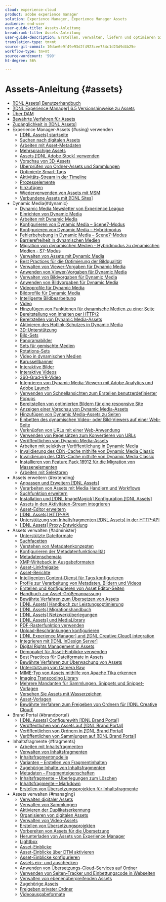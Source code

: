 ```yaml
---
cloud: experience-cloud
product: adobe experience manager
solution: Experience Manager, Experience Manager Assets
audience: end-user
user-guide-title: Assets-Anleitung
breadcrumb-title: Assets-Anleitung
user-guide-description: Erstellen, verwalten, liefern und optimieren Sie digitale Assets.
translation-type: tm+mt
source-git-commit: 10dae6e9f49e93d2f4923cee754c1d23d9d4b25e
workflow-type: tm+mt
source-wordcount: '590'
ht-degree: 56%

---
```



# Assets-Anleitung {#assets}

+ [[!DNL Assets] Benutzerhandbuch](home.md)
+ [[!DNL Experience Manager] 6.5 Versionshinweise zu Assets](https://experienceleague.adobe.com/docs/experience-manager-65/release-notes/assets.html)
+ [Über DAM](assets.md)
+ [Bewährte Verfahren für Assets](best-practices-for-assets.md)
+ [Zugänglichkeit in [!DNL Assets]](accessibility.md)
+ Experience Manager-Assets {#using} verwenden
   + [[!DNL Assets] startseite](assets-home-page.md)
   + [Suchen nach digitalen Assets](search-assets.md)
   + [Arbeiten mit Asset-Metadaten](metadata.md)
   + [Mehrsprachige Assets](multilingual-assets.md)
   + [Assets  [!DNL Adobe Stock] verwenden](aem-assets-adobe-stock.md)
   + [Vorschau von 3D-Assets](previewing-3d-assets.md)
   + [Überprüfen von Ordner-Assets und Sammlungen](bulk-approval.md)
   + [Optimierte Smart-Tags](enhanced-smart-tags.md)
   + [Aktivitäts-Stream in der Timeline](activity-stream.md)
   + [Prozesselemente](assets-workflow.md)
   + [hinzufügen](image-maps.md)
   + [Wiederverwenden von Assets mit MSM](reuse-assets-using-msm.md)
   + [Verbundene Assets mit [!DNL Sites]](use-assets-across-connected-assets-instances.md)
+ Dynamic Media{#dynamic}
   + [Dynamic Media Newsletter von Experience League](dynamic-media-newsletter.md)
   + [Einrichten von Dynamic Media](administering-dynamic-media.md)
   + [Arbeiten mit Dynamic Media](dynamic-media.md)
   + [Konfigurieren von Dynamic Media – Scene7-Modus](config-dms7.md)
   + [Konfigurieren von Dynamic Media – Hybridmodus](config-dynamic.md)
   + [Fehlerbehebung in Dynamic Media – Scene7-Modus](troubleshoot-dms7.md)
   + [Barrierefreiheit in dynamischen Medien](accessibility-dm.md)
   + [Migration von dynamischen Medien - Hybridmodus zu dynamischen Medien - S7-Modus](migrate-from-hybrid-to-dms7.md)
   + [Verwalten von Assets mit Dynamic Media](managing-assets.md)
   + [Best Practices für die Optimierung der Bildqualität](best-practices-for-optimizing-the-quality-of-your-images.md)
   + [Verwalten von Viewer-Vorgaben für Dynamic Media](managing-viewer-presets.md)
   + [Anwenden von Viewer-Vorgaben für Dynamic Media](viewer-presets.md)
   + [Verwalten von Bildvorgaben für Dynamic Media](managing-image-presets.md)
   + [Anwenden von Bildvorgaben für Dynamic Media](image-presets.md)
   + [Videoprofile für Dynamic Media](video-profiles.md)
   + [Bildprofile für Dynamic Media](image-profiles.md)
   + [Intelligente Bildbearbeitung](imaging-faq.md)
   + [Video](s7-video.md)
   + [Hinzufügen von Funktionen für dynamische Medien zu einer Seite](scene7.md)
   + [Bereitstellung von Inhalten per HTTP/2](http2.md)
   + [Bereitstellen von Dynamic Media-Assets](delivering-dynamic-media-assets.md)
   + [Aktivieren des Hotlink-Schutzes in Dynamic Media](hotlink-protection.md)
   + [3D-Unterstützung](/help/assets/assets-3d.md)
   + [Bild-Sets](image-sets.md)
   + [Panoramabilder](panoramic-images.md)
   + [Sets für gemischte Medien](mixed-media-sets.md)
   + [Rotations-Sets](spin-sets.md)
   + [Video in dynamischen Medien](video.md)
   + [Karussellbanner](carousel-banners.md)
   + [Interaktive Bilder](interactive-images.md)
   + [Interaktive Videos](interactive-videos.md)
   + [360-Grad-VR-Video](/help/assets/360-video.md)
   + [Integrieren von Dynamic Media-Viewern mit Adobe Analytics und Adobe Launch](/help/assets/launch.md)
   + [Verwenden von Schnellansichten zum Erstellen benutzerdefinierter Popups](custom-pop-ups.md)
   + [Bereitstellen von optimierten Bildern für eine responsive Site](responsive-site.md)
   + [Anzeigen einer Vorschau von Dynamic Media-Assets](previewing-assets.md)
   + [Hinzufügen von Dynamic Media-Assets zu Seiten](adding-dynamic-media-assets-to-pages.md)
   + [Einbetten des dynamischen Video- oder Bild-Viewers auf einer Web-Seite](embed-code.md)
   + [Verknüpfen von URLs mit einer Web-Anwendung](linking-urls-to-yourwebapplication.md)
   + [Verwenden von Regelsätzen zum Konvertieren von URLs](using-rulesets-to-transform-urls.md)
   + [Veröffentlichen von Dynamic Media-Assets](publishing-dynamicmedia-assets.md)
   + [Arbeiten mit selektiver Veröffentlichung in Dynamic Media](selective-publishing.md)
   + [Invalidierung des CDN-Cache mithilfe von Dynamic Media Classic](invalidate-cdn-cache-dynamic-media.md)
   + [Invalidierung des CDN-Cache mithilfe von Dynamic Media Classic](invalidate-cdn-cache-dm-classic.md)
   + [Installieren von Feature Pack 18912 für die Migration von Massenelementen](bulk-ingest-migrate.md)
   + [Arbeiten mit Selektoren](working-with-selectors.md)
+ Assets erweitern {#extending}
   + [Anpassen und Erweitern [!DNL Assets]](extending-assets.md)
   + [Verarbeiten von Assets mit Media Handlern und Workflows](media-handlers.md)
   + [Suchfunktion erweitern](searchx.md)
   + [Installation und  [!DNL ImageMagick] Konfiguration [!DNL Assets]](best-practices-for-imagemagick.md)
   + [Assets in den Aktivitäten-Stream integrieren](extending-activity-stream.md)
   + [Asset-Editor erweitern](asseteditorx.md)
   + [[!DNL Assets] HTTP-API](mac-api-assets.md)
   + [Unterstützung von Inhaltsfragmenten  [!DNL Assets] in der HTTP-API](assets-api-content-fragments.md)
   + [[!DNL Assets] Proxy-Entwicklung](proxy.md)
+ Assets verwalten {#administer}
   + [Unterstützte Dateiformate](assets-formats.md)
   + [Suchfacetten](search-facets.md)
   + [Verstehen von Metadatenkonzepten](metadata-concepts.md)
   + [Konfigurieren der Metadatenfunktionalität](metadata-config.md)
   + [Metadatenschemata](metadata-schemas.md)
   + [XMP-Writeback in Ausgabeformaten](xmp-writeback.md)
   + [Asset-Linkfreigabe](link-sharing.md)
   + [Asset-Berichte](asset-reports.md)
   + [Intelligenten Content-Dienst für Tags konfigurieren](config-smart-tagging.md)
   + [Profile zur Verarbeitung von Metadaten, Bildern und Videos](processing-profiles.md)
   + [Erstellen und Konfigurieren von Asset Editor-Seiten](assets-finder-editor.md)
   + [Handbuch zur Asset-Größenanpassung](assets-sizing-guide.md)
   + [Bewährte Verfahren zum Übersetzen von Assets](best-practices-for-translating-assets-efficiently.md)
   + [[!DNL Assets] Handbuch zur Leistungsoptimierung](performance-tuning-guidelines.md)
   + [[!DNL Assets] Migrationshandbuch](assets-migration-guide.md)
   + [[!DNL Assets] Netzwerküberlegungen](assets-network-considerations.md)
   + [[!DNL Assets] und MediaLibrary](medialibrary.md)
   + [PDF-Rasterfunktion verwenden](aem-pdf-rasterizer.md)
   + [Upload-Beschränkungen konfigurieren](configuring-asset-upload-restrictions.md)
   + [[!DNL Experience Manager] and [!DNL Creative Cloud] integration](aem-cc-integration-best-practices.md)
   + [Integrieren mit [!DNL InDesign Server]](indesign.md)
   + [Digital Rights Management in Assets](drm.md)
   + [Demopaket für Asset-Einblicke verwenden](use-demo-package-for-asset-insights.md)
   + [Best Practices für Dateiformate in Assets](assets-file-format-best-practices.md)
   + [Bewährte Verfahren zur Überwachung von Assets](assets-monitoring-best-practices.md)
   + [Unterstützung von Camera Raw](camera-raw.md)
   + [MIME-Typ von Assets mithilfe von Apache Tika erkennen](detect-asset-mime-type-with-tika.md)
   + [Imaging Transcoding Library](imaging-transcoding-library.md)
   + [Mehrere Mandanten für Sammlungen, Snippets und Snippet-Vorlagen](multi-tenancy.md)
   + [Versehen Sie Assets mit Wasserzeichen](watermarking.md)
   + [Asset-Vorlagen](asset-templates.md)
   + [Bewährte Verfahren zum Freigeben von Ordnern für [!DNL Creative Cloud]](aem-cc-folder-sharing-best-practices.md)
+ Brand Portal {#brandportal}
   + [ [!DNL Assets] Configurewith [!DNL Brand Portal]](configure-aem-assets-with-brand-portal.md)
   + [Veröffentlichen von Assets auf [!DNL Brand Portal]](brand-portal-publish-assets.md)
   + [Veröffentlichen von Ordnern in [!DNL Brand Portal]](brand-portal-publish-folder.md)
   + [Veröffentlichen von Sammlungen auf [!DNL Brand Portal]](brand-portal-publish-collection.md)
+ Inhaltsfragmente {#fragments}
   + [Arbeiten mit Inhaltsfragmenten](content-fragments/content-fragments.md)
   + [Verwalten von Inhaltsfragmenten](content-fragments/content-fragments-managing.md)
   + [Inhaltsfragmentmodelle](content-fragments/content-fragments-models.md)
   + [Varianten – Erstellen von Fragmentinhalten](content-fragments/content-fragments-variations.md)
   + [Zugehörige Inhalte von Inhaltsfragmenten](content-fragments/content-fragments-assoc-content.md)
   + [Metadaten – Fragmenteigenschaften](content-fragments/content-fragments-metadata.md)
   + [Inhaltsfragmente – Überlegungen zum Löschen](content-fragments/content-fragments-delete.md)
   + [Inhaltsfragmente – Markdown](content-fragments/content-fragments-markdown.md)
   + [Erstellen von Übersetzungsprojekten für Inhaltsfragmente](creating-translation-projects-for-content-fragments.md)
+ Assets verwalten {#managing}
   + [Verwalten digitaler Assets](manage-assets.md)
   + [Verwalten von Sammlungen](manage-collections.md)
   + [Aktivieren der Duplikatserkennung](duplicate-detection.md)
   + [Organisieren von digitalen Assets](organize-assets.md)
   + [Verwalten von Video-Assets](managing-video-assets.md)
   + [Erstellen von Übersetzungsprojekten](translation-projects.md)
   + [Vorbereiten von Assets für die Übersetzung](preparing-assets-for-translation.md)
   + [Herunterladen von Assets von Experience Manager](download-assets-from-aem.md)
   + [Lightbox](light-box.md)
   + [Asset-Einblicke](asset-insights.md)
   + [Asset-Einblicke über DTM aktivieren](use-dtm-for-asset-insights.md)
   + [Asset-Einblicke konfigurieren](configure-asset-insights.md)
   + [Assets ein- und auschecken](check-out-and-submit-assets.md)
   + [Anwenden von Übersetzungs-Cloud-Services auf Ordner](transition-cloud-services.md)
   + [Verwenden von Seiten-Tracker und Einbettungscode in Webseiten](use-page-tracker.md)
   + [Verwalten von ebenenübergreifenden Assets](managing-linked-subassets.md)
   + [Zugehörige Assets](related-assets.md)
   + [Freigeben privater Ordner](private-folder.md)
   + [Videoausgabeformate](video-renditions.md)
